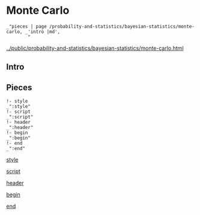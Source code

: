 # Monte Carlo

    _"pieces | page /probability-and-statistics/bayesian-statistics/monte-carlo, _'intro |md',
            "

[../public/probability-and-statistics/bayesian-statistics/monte-carlo.html](# "save:")


## Intro

## Pieces

    !- style
    _":style"
    !- script
    _":script"
    !- header
    _":header"
    !- begin
    _":begin"
    !- end
    _":end"

[style]() 

[script]()

[header]()

[begin]()

[end]()

